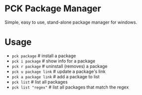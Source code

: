 # PCK Package Manager
Simple, easy to use, stand-alone package manager for windows.

# Usage
- `pck package`         # install a package
- `pck i package`       # show info for a package
- `pck r package`       # uninstall (removes) a package
- `pck u package link`  # update a package's link
- `pck a package link`  # add a package to list
- `pck list`            # list all packages
- `pck list "regex"`    # list all packages that match the regex
